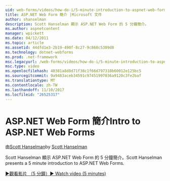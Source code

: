 ```yaml
---
uid: web-forms/videos/how-do-i/5-minute-introduction-to-aspnet-web-forms
title: ASP.NET Web Form 簡介 |Microsoft 文件
author: shanselman
description: Scott Hanselman 顯示 ASP.NET Web Form 的 5 分鐘簡介。
ms.author: aspnetcontent
manager: wpickett
ms.date: 04/12/2011
ms.topic: article
ms.assetid: 44dfd1e3-2b19-490f-8c27-9c860c5309d8
ms.technology: dotnet-webforms
ms.prod: .net-framework
msc.legacyurl: /web-forms/videos/how-do-i/5-minute-introduction-to-aspnet-web-forms
msc.type: video
ms.openlocfilehash: 40381a8d8d71f38c1f66d797310b60012e125bc5
ms.sourcegitcommit: 9a9483aceb34591c97451997036a9120c3fe2baf
ms.translationtype: MT
ms.contentlocale: zh-TW
ms.lasthandoff: 11/10/2017
ms.locfileid: "26525317"
---
```

<a name="intro-to-aspnet-web-forms"></a><span data-ttu-id="94c5e-103">ASP.NET Web Form 簡介</span><span class="sxs-lookup"><span data-stu-id="94c5e-103">Intro to ASP.NET Web Forms</span></span>
====================
<span data-ttu-id="94c5e-104">由[Scott Hanselman](https://github.com/shanselman)</span><span class="sxs-lookup"><span data-stu-id="94c5e-104">by [Scott Hanselman](https://github.com/shanselman)</span></span>

<span data-ttu-id="94c5e-105">Scott Hanselman 顯示 ASP.NET Web Form 的 5 分鐘簡介。</span><span class="sxs-lookup"><span data-stu-id="94c5e-105">Scott Hanselman presents a 5 minute introduction to ASP.NET Web Forms.</span></span>

[<span data-ttu-id="94c5e-106">&#9654;觀看影片 （5 分鐘）</span><span class="sxs-lookup"><span data-stu-id="94c5e-106">&#9654; Watch video (5 minutes)</span></span>](https://channel9.msdn.com/Blogs/ASP-NET-Site-Videos/5-minute-introduction-to-aspnet-web-forms)
